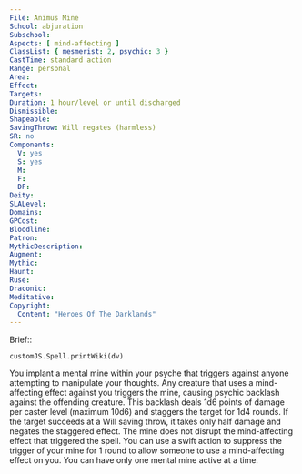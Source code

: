 ```yaml
---
File: Animus Mine
School: abjuration
Subschool: 
Aspects: [ mind-affecting ]
ClassList: { mesmerist: 2, psychic: 3 }
CastTime: standard action
Range: personal
Area: 
Effect: 
Targets: 
Duration: 1 hour/level or until discharged
Dismissible: 
Shapeable: 
SavingThrow: Will negates (harmless)
SR: no
Components:
  V: yes
  S: yes
  M: 
  F: 
  DF: 
Deity: 
SLALevel: 
Domains: 
GPCost: 
Bloodline: 
Patron: 
MythicDescription: 
Augment: 
Mythic: 
Haunt: 
Ruse: 
Draconic: 
Meditative: 
Copyright:
  Content: "Heroes Of The Darklands"
---
```

Brief:: 

```dataviewjs
customJS.Spell.printWiki(dv)
```

You implant a mental mine within your psyche that triggers against anyone attempting to manipulate your thoughts. Any creature that uses a mind-affecting effect against you triggers the mine, causing psychic backlash against the offending creature. This backlash deals 1d6 points of damage per caster level (maximum 10d6) and staggers the target for 1d4 rounds.  If the target succeeds at a Will saving throw, it takes only half damage and negates the staggered effect. The mine does not disrupt the mind-affecting effect that triggered the spell. You can use a swift action to suppress the trigger of your mine for 1 round to allow someone to use a mind-affecting effect on you. You can have only one mental mine active at a time.
